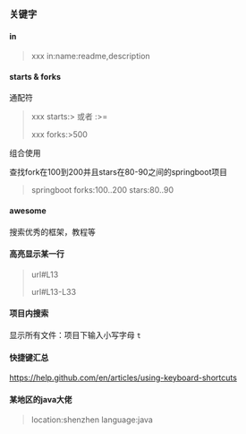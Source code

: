 ### 关键字

#### in

> xxx in:name:readme,description

#### starts & forks

通配符

> xxx starts:>  或者 :>=
>
> xxx forks:>500

组合使用

查找fork在100到200并且stars在80-90之间的springboot项目

> springboot forks:100..200 stars:80..90

#### awesome

搜索优秀的框架，教程等



#### 高亮显示某一行

> url#L13
>
> url#L13-L33





#### 项目内搜索

显示所有文件：项目下输入小写字母   `t`



#### 快捷键汇总

https://help.github.com/en/articles/using-keyboard-shortcuts

#### 某地区的java大佬

> location:shenzhen language:java

